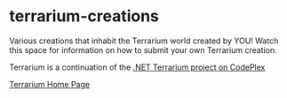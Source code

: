 terrarium-creations
===================

Various creations that inhabit the Terrarium world created by YOU! Watch this space for information on how to submit your own Terrarium creation.

Terrarium is a continuation of the [.NET Terrarium project on CodePlex](https://terrarium2.codeplex.com/)

[Terrarium Home Page](http://terrarium.azurewebsites.net/)
